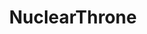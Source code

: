 ---
title: NuclearThrone
crosslinks:
- youtubefactsbot
- SubredditDrama
- youtubot
- place
- ireland
- livven
- Nuclear_Throne
- FuckBuffGators
- NTcirclejerk
- marijuanaenthusiasts
- nocontext
- fuckbuffgators
- oldpeoplefacebook
- Steam
- Drama
- Oppression
- Pxlsspace
- NTJerkCircle
- GameDeals
- SonsOfTheVoid
---